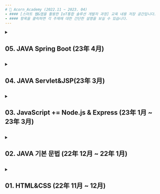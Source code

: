 ```yaml
---
# 📌 Acorn_Academy (2022.11 ~ 2023. 04)
- #### [스마트 웹&앱을 활용한 IoT통합 솔루션 개발자 과정] 교육 내용 저장 공간입니다.
- #### 항목을 클릭하면 각 주제에 대한 간단한 설명을 보실 수 있습니다.
---
```

<details>
<summary>
<h2> 05. JAVA Spring Boot (23年 4月)<h2>
</summary>
### 📁 3_ WebAppStudy / S01, S02
내용입력내용입력
  
<br><br><br><br><br>  
</details>
  
<details>
<summary>
<h2> 04. JAVA Servlet&JSP(23年 3月)<h2>
</summary>
### 📁 3_ WebAppStudy / JAVA00, JAVA01
### MVC Model1
내용입력내용입력
<br><br><br><br>
</details>
  

<details>
<summary>
<h2> 03. JavaScript += Node.js & Express (23年 1月 ~ 23年 3月)<h2>
</summary>

### 📁 3_ WebAppStudy / JS01, JS02, JS03
내용입력내용입력
<br><br><br><br>
</details>


<details>
<summary>
<h2> 02. JAVA 기본 문법 (22年 12月 ~ 22年 1月)<h2>
</summary>

### 📁 2_ JAVA(note & review)
### 1. 기본개념
- 변수, 타입(기본형과 자료형)
- Input과 output (Scanner, BufferedReader, System.out.*)
- 연산자(산술, 증감, 비교/관계, 논리, 삼항, 문자열 결합 등)
- 조건문과 반복문 If, Switch, For, While, enhanced for
- 분기문 break, continue, return
- 배열(1차원, 2차원, ㄱ변)
- 여러가지 형태의 메서드
<br><br>
### 2. 객체 지향 문법
- 클래스와 객체
- 생성자, this, 오버로딩
- 접근지정자 (private, public, protected, default)
- 정보은닉 (POJO, 캡슐화)
- static, final, 싱글톤 패턴
<br><br>
- 상속(extends)과 오버라이딩
- 다형성(polymorphism)과 오버로딩, 오버라이딩
- 타입변환(업캐스팅, 다운캐스팅)
- IS-A관계(상속), HAS-A 관계(composition)
- 추상클래스, 추상메소드, 템플릿 메소드 패턴
- 인터페이스, 추상메소드와 구현(implements), 다중 구현
- 앱 3계층(DAO - Service - Presentation)
<br><br>
### 3. 심화(util 라이브러리 등)
- Object 클래스(equals, hashCode, toString)
- String 클래스
- Class 클래스
- 컬렉션 프레임워크(제네릭)
<br><br>
- 내부 클래스와 익명 클래스(익명 객체)
- 람다식
- 스트링
- 예외처리
- 입출력
- 쓰레드

<br><br><br><br>
</details>


<details>
<summary>
<h2> 01. HTML&CSS (22年 11月 ~ 12月)<h2>
</summary>

### 📁 01_HTML&CSS 
- HTML5 : HTML개요 및 기본 태그 사용법, 시멘틱 태그, form 태그
- CSS3 : 선택자, 레이아웃, Animation 및 Transition, 미디어 쿼리, 웹 폰트
- JS : 이벤트 기본 사용법
  
![bulb](https://user-images.githubusercontent.com/118149752/230606230-a95b2370-0927-43ac-8348-6a21ccdc4b96.gif)
![1](https://user-images.githubusercontent.com/118149752/230605838-85e5945b-46b5-44f2-bce9-0ed03331e2b2.png)
<br><br><br><br>
</details>

<!--

<details>
<summary>
<h2> 03. [책] Express.js로 게시판 만들기<h2>
</summary>

#### 📁 03_Board_by_Express
<p align="center">
  <img src="https://user-images.githubusercontent.com/118149752/222939294-5d60391a-3cdf-4f87-90d7-fe9e7d07bd96.png">
</p>

- Express.js를 이용한 기초적인 게시판 구현에 대해 다룬 책입니다.  
- Express.js에서 MVC패턴을 어떤 구조로 설계하는지에 대해 참고할 수 있었고,  
 구체적인 CRUD기능은 책에서 제시한 코드를 따르기보다 직접 고민하여 구현해보는 것을 목표로 하였습니다.
 <br><br><br><br><br>
</details>

<!--ㅇㅇㅇㅇㅇㅇㅇㅇㅇㅇㅇㅇㅇㅇㅇㅇㅇㅇㅇㅇㅇㅇㅇㅇㅇㅇㅇㅇ 

-->
